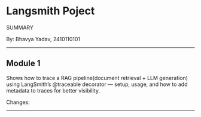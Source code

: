 # Langsmith Poject
SUMMARY

By: Bhavya Yadav, 2410110101

---

## Module 1
Shows how to trace a RAG pipeline(document retrieval + LLM generation) using LangSmith’s @traceable decorator 
— setup, usage, and how to add metadata to traces for better visibility.

Changes:

---

